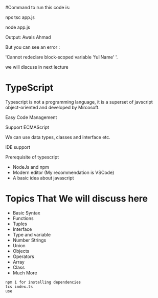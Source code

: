 #Command to run this code is:

npx tsc app.js

node app.js

Output:
Awais Ahmad

But you can see an error :

'Cannot redeclare block-scoped variable 'fullName' '.

we will discuss in next lecture

# TypeScript

Typescript is not a programming language, it is a superset of javscript object-oriented and developed by Mircosoft.

Easy Code Management

Support ECMAScript

We can use data types, classes and interface etc.

IDE support

Prerequisite of typescript

- NodeJs and npm
- Modern editor (My recommendation is VSCode)
- A basic idea about javascript

# Topics That We will discuss here

- Basic Syntax
- Functions
- Tuples
- Interface
- Type and variable
- Number Strings
- Union
- Objects
- Operators
- Array
- Class
- Much More

```
npm i for installing dependencies
tcs index.ts
use
```
